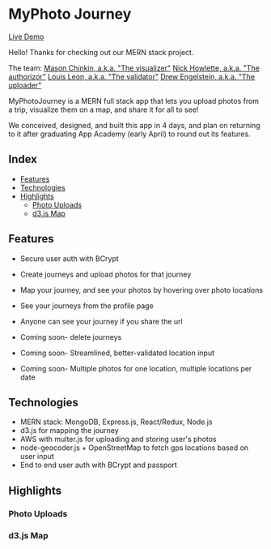 # MyPhoto Journey

[Live Demo](https://myphotojourney.herokuapp.com "MyPhotoJourney")

Hello! Thanks for checking out our MERN stack project.

The team:
[Mason Chinkin, a.k.a. "The visualizer"](https://github.com/MasonChinkin)
[Nick Howlette, a.k.a. "The authorizor"](https://github.com/Nick-Howlett)
[Louis Leon, a.k.a. "The validator"](https://github.com/Louis-C-Leon)
[Drew Engelstein, a.k.a. "The uploader"](https://github.com/ase1210)

MyPhotoJourney is a MERN full stack app that lets you upload photos from a trip, visualize them on a map, and share it for all to see!

We conceived, designed, and built this app in 4 days, and plan on returning to it after graduating App Academy (early April) to round out its features.

## Index

* [Features](https://github.com/MasonChinkin/availableFlatSurface/blob/master/README.md#features)
* [Technologies](https://github.com/MasonChinkin/availableFlatSurface/blob/master/README.md#technologies)
* [Highlights](https://github.com/MasonChinkin/availableFlatSurface/blob/master/README.md#highlights)
  * [Photo Uploads](https://github.com/MasonChinkin/availableFlatSurface/blob/master/README.md#Photo-Uploads)
  * [d3.js Map](https://github.com/MasonChinkin/availableFlatSurface/blob/master/README.md#d3.js-Map)
  
## Features

* Secure user auth with BCrypt
* Create journeys and upload photos for that journey
* Map your journey, and see your photos by hovering over photo locations
* See your journeys from the profile page
* Anyone can see your journey if you share the url

* Coming soon- delete journeys
* Coming soon- Streamlined, better-validated location input
* Coming soon- Multiple photos for one location, multiple locations per date

## Technologies

* MERN stack: MongoDB, Express.js, React/Redux, Node.js
* d3.js for mapping the journey
* AWS with multer.js for uploading and storing user's photos
* node-geocoder.js + OpenStreetMap to fetch gps locations based on user input
* End to end user auth with BCrypt and passport

## Highlights

### Photo Uploads


### d3.js Map
